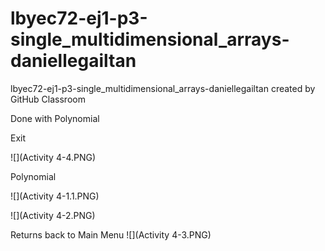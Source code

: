 # lbyec72-ej1-p3-single_multidimensional_arrays-daniellegailtan
lbyec72-ej1-p3-single_multidimensional_arrays-daniellegailtan created by GitHub Classroom

Done with Polynomial


Exit


![](Activity 4-4.PNG)

Polynomial

![](Activity 4-1.1.PNG)

![](Activity 4-2.PNG)

Returns back to Main Menu
![](Activity 4-3.PNG)

